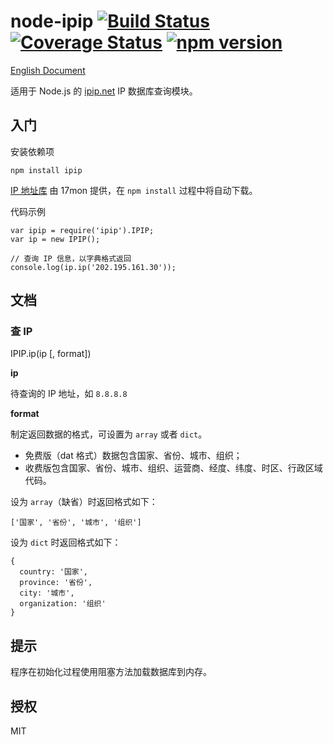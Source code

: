 # node-ipip [![Build Status](https://travis-ci.org/ChiChou/node-ipip.svg?branch=master)](https://travis-ci.org/ChiChou/node-ipip) [![Coverage Status](https://img.shields.io/coveralls/ChiChou/node-ipip.svg)](https://coveralls.io/r/ChiChou/node-ipip) [![npm version](https://badge.fury.io/js/ipip.svg)](http://badge.fury.io/js/ipip)

[English Document](README.en.md)

适用于 Node.js 的 [ipip.net](http://ipip.net) IP 数据库查询模块。

## 入门

安装依赖项

    npm install ipip

[IP 地址库](http://s.qdcdn.com/17mon/17monipdb.dat) 由 17mon 提供，在 `npm install` 过程中将自动下载。

代码示例

    var ipip = require('ipip').IPIP;
    var ip = new IPIP();
    
    // 查询 IP 信息，以字典格式返回
    console.log(ip.ip('202.195.161.30'));

## 文档

### 查 IP

IPIP.ip(ip [, format])

**ip**

待查询的 IP 地址，如 `8.8.8.8`

**format** 

制定返回数据的格式，可设置为 `array` 或者 `dict`。 

* 免费版（dat 格式）数据包含国家、省份、城市、组织；
* 收费版包含国家、省份、城市、组织、运营商、经度、纬度、时区、行政区域代码。

设为 `array`（缺省）时返回格式如下：
    
    ['国家', '省份', '城市', '组织']

设为 `dict` 时返回格式如下：

    {
      country: '国家',
      province: '省份',
      city: '城市',
      organization: '组织' 
    }

## 提示

程序在初始化过程使用阻塞方法加载数据库到内存。

## 授权

MIT